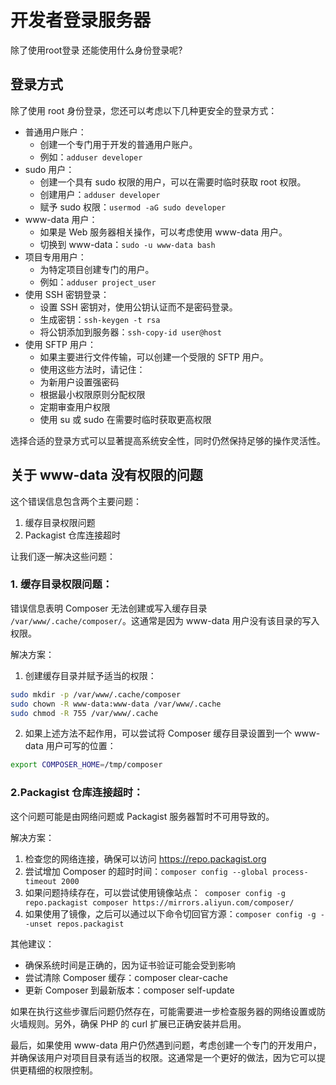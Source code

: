 # 开发者登录服务器
除了使用root登录  还能使用什么身份登录呢?

## 登录方式
除了使用 root 身份登录，您还可以考虑以下几种更安全的登录方式：
- 普通用户账户：
    - 创建一个专门用于开发的普通用户账户。
    - 例如：`adduser developer`
- sudo 用户：
    - 创建一个具有 sudo 权限的用户，可以在需要时临时获取 root 权限。
    - 创建用户：`adduser developer`
    - 赋予 sudo 权限：`usermod -aG sudo developer`
- www-data 用户：
    - 如果是 Web 服务器相关操作，可以考虑使用 www-data 用户。
    - 切换到 www-data：`sudo -u www-data bash`
- 项目专用用户：
    - 为特定项目创建专门的用户。
    - 例如：`adduser project_user`
- 使用 SSH 密钥登录：
    - 设置 SSH 密钥对，使用公钥认证而不是密码登录。
    - 生成密钥：`ssh-keygen -t rsa`
    - 将公钥添加到服务器：`ssh-copy-id user@host`
- 使用 SFTP 用户：
    - 如果主要进行文件传输，可以创建一个受限的 SFTP 用户。
    - 使用这些方法时，请记住：
    - 为新用户设置强密码
    - 根据最小权限原则分配权限
    - 定期审查用户权限
    - 使用 su 或 sudo 在需要时临时获取更高权限

选择合适的登录方式可以显著提高系统安全性，同时仍然保持足够的操作灵活性。

## 关于 www-data 没有权限的问题

这个错误信息包含两个主要问题：
1. 缓存目录权限问题
2. Packagist 仓库连接超时

让我们逐一解决这些问题：
### 1. 缓存目录权限问题：
错误信息表明 Composer 无法创建或写入缓存目录 `/var/www/.cache/composer/`。这通常是因为 www-data 用户没有该目录的写入权限。

解决方案：

1. 创建缓存目录并赋予适当的权限：
```bash
sudo mkdir -p /var/www/.cache/composer
sudo chown -R www-data:www-data /var/www/.cache
sudo chmod -R 755 /var/www/.cache
```
2. 如果上述方法不起作用，可以尝试将 Composer 缓存目录设置到一个 www-data 用户可写的位置：
```bash
export COMPOSER_HOME=/tmp/composer
```
### 2.Packagist 仓库连接超时：
这个问题可能是由网络问题或 Packagist 服务器暂时不可用导致的。

解决方案：
1. 检查您的网络连接，确保可以访问 https://repo.packagist.org
2. 尝试增加 Composer 的超时时间：`composer config --global process-timeout 2000`
3. 如果问题持续存在，可以尝试使用镜像站点：` composer config -g repo.packagist composer https://mirrors.aliyun.com/composer/`
4. 如果使用了镜像，之后可以通过以下命令切回官方源：`composer config -g --unset repos.packagist`

其他建议：
- 确保系统时间是正确的，因为证书验证可能会受到影响
- 尝试清除 Composer 缓存：composer clear-cache
- 更新 Composer 到最新版本：composer self-update

如果在执行这些步骤后问题仍然存在，可能需要进一步检查服务器的网络设置或防火墙规则。另外，确保 PHP 的 curl 扩展已正确安装并启用。

最后，如果使用 www-data 用户仍然遇到问题，考虑创建一个专门的开发用户，并确保该用户对项目目录有适当的权限。这通常是一个更好的做法，因为它可以提供更精细的权限控制。